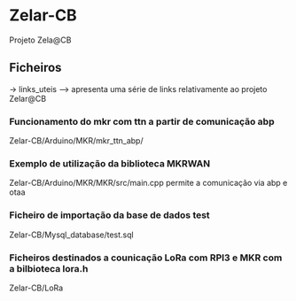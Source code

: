 # Zelar-CB
Projeto Zela@CB

## Ficheiros  
→ links_uteis --> apresenta uma série de links relativamente ao projeto Zelar@CB

### Funcionamento do mkr com ttn a partir de comunicação abp
Zelar-CB/Arduino/MKR/mkr_ttn_abp/

### Exemplo de utilização da biblioteca MKRWAN
 Zelar-CB/Arduino/MKR/MKR/src/main.cpp 
 permite a comunicação via abp e otaa
 
 ### Ficheiro de importação da base de dados test
Zelar-CB/Mysql_database/test.sql

### Ficheiros destinados a counicação LoRa com RPI3 e MKR com a bilbioteca lora.h
Zelar-CB/LoRa
